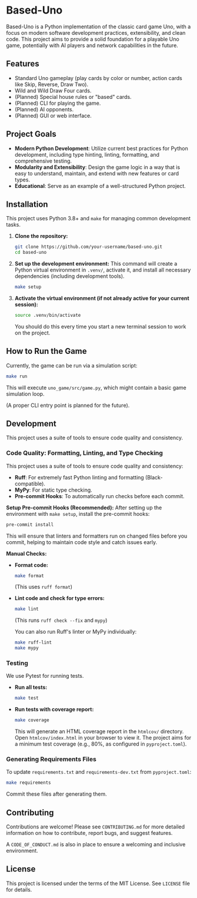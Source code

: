 # Based-Uno

Based-Uno is a Python implementation of the classic card game Uno, with a focus on modern software development practices, extensibility, and clean code. This project aims to provide a solid foundation for a playable Uno game, potentially with AI players and network capabilities in the future.

## Features

*   Standard Uno gameplay (play cards by color or number, action cards like Skip, Reverse, Draw Two).
*   Wild and Wild Draw Four cards.
*   (Planned) Special house rules or "based" cards.
*   (Planned) CLI for playing the game.
*   (Planned) AI opponents.
*   (Planned) GUI or web interface.

## Project Goals

*   **Modern Python Development**: Utilize current best practices for Python development, including type hinting, linting, formatting, and comprehensive testing.
*   **Modularity and Extensibility**: Design the game logic in a way that is easy to understand, maintain, and extend with new features or card types.
*   **Educational**: Serve as an example of a well-structured Python project.

## Installation

This project uses Python 3.8+ and `make` for managing common development tasks.

1.  **Clone the repository:**
    ```bash
    git clone https://github.com/your-username/based-uno.git
    cd based-uno
    ```

2.  **Set up the development environment:**
    This command will create a Python virtual environment in `.venv/`, activate it, and install all necessary dependencies (including development tools).
    ```bash
    make setup
    ```

3.  **Activate the virtual environment (if not already active for your current session):**
    ```bash
    source .venv/bin/activate
    ```
    You should do this every time you start a new terminal session to work on the project.

## How to Run the Game

Currently, the game can be run via a simulation script:

```bash
make run
```
This will execute `uno_game/src/game.py`, which might contain a basic game simulation loop.

(A proper CLI entry point is planned for the future).

## Development

This project uses a suite of tools to ensure code quality and consistency.

### Code Quality: Formatting, Linting, and Type Checking

This project uses a suite of tools to ensure code quality and consistency:
*   **Ruff**: For extremely fast Python linting and formatting (Black-compatible).
*   **MyPy**: For static type checking.
*   **Pre-commit Hooks**: To automatically run checks before each commit.

**Setup Pre-commit Hooks (Recommended):**
After setting up the environment with `make setup`, install the pre-commit hooks:
```bash
pre-commit install
```
This will ensure that linters and formatters run on changed files before you commit, helping to maintain code style and catch issues early.

**Manual Checks:**

*   **Format code:**
    ```bash
    make format
    ```
    (This uses `ruff format`)

*   **Lint code and check for type errors:**
    ```bash
    make lint
    ```
    (This runs `ruff check --fix` and `mypy`)

    You can also run Ruff's linter or MyPy individually:
    ```bash
    make ruff-lint
    make mypy
    ```

### Testing

We use Pytest for running tests.

*   **Run all tests:**
    ```bash
    make test
    ```

*   **Run tests with coverage report:**
    ```bash
    make coverage
    ```
    This will generate an HTML coverage report in the `htmlcov/` directory. Open `htmlcov/index.html` in your browser to view it. The project aims for a minimum test coverage (e.g., 80%, as configured in `pyproject.toml`).

### Generating Requirements Files

To update `requirements.txt` and `requirements-dev.txt` from `pyproject.toml`:
```bash
make requirements
```
Commit these files after generating them.

## Contributing

Contributions are welcome! Please see `CONTRIBUTING.md` for more detailed information on how to contribute, report bugs, and suggest features.

A `CODE_OF_CONDUCT.md` is also in place to ensure a welcoming and inclusive environment.

## License

This project is licensed under the terms of the MIT License. See `LICENSE` file for details.
